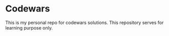 # Codewars

This is my personal repo for codewars solutions. This repository serves for learning purpose only.